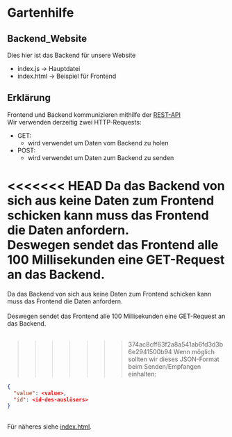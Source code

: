 # Gartenhilfe
## Backend_Website
Dies hier ist das Backend für unsere Website
- index.js &rarr; Hauptdatei
- index.html &rarr; Beispiel für Frontend

## Erklärung
Frontend und Backend kommunizieren mithilfe der <a href="https://www.cloudcomputing-insider.de/was-ist-eine-rest-api-a-611116/">REST-API</a><br>
Wir verwenden derzeitig zwei HTTP-Requests:
- GET:
  - wird verwendet um Daten vom Backend zu holen
- POST:
  - wird verwendet um Daten zum Backend zu senden

<<<<<<< HEAD
Da das Backend von sich aus keine Daten zum Frontend schicken kann muss das Frontend die Daten anfordern.<br>
Deswegen sendet das Frontend alle 100 Millisekunden eine GET-Request an das Backend.<br>
=======
Da das Backend von sich aus keine Daten zum Frontend schicken kann muss das Frontend die Daten anfordern.<br><br>
Deswegen sendet das Frontend alle 100 Millisekunden eine GET-Request an das Backend.<br><br>
>>>>>>> 374ac8cff63f2a8a541ab6fd3d3b6e2941500b94
Wenn möglich sollten wir dieses JSON-Format beim Senden/Empfangen einhalten:
```json
{
  "value": <value>,
  "id": <id-des-auslösers>
}
```
<br>
Für näheres siehe <a href="https://github.com/Benni0501/Gartenhilfe/blob/backend_website/index.html">index.html</a>.
